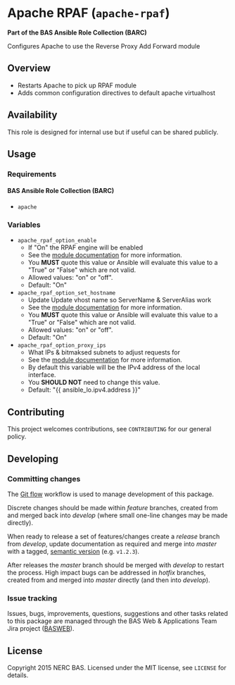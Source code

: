 # Apache RPAF (`apache-rpaf`)

**Part of the BAS Ansible Role Collection (BARC)**

Configures Apache to use the Reverse Proxy Add Forward module

## Overview

* Restarts Apache to pick up RPAF module
* Adds common configuration directives to default apache virtualhost

## Availability

This role is designed for internal use but if useful can be shared publicly.

## Usage

### Requirements

#### BAS Ansible Role Collection (BARC)

* `apache`

### Variables

* `apache_rpaf_option_enable`
    * If "On" the RPAF engine will be enabled
    * See the [module documentation](https://github.com/gnif/mod_rpaf#configuration-directives) for more information.
    * You **MUST** quote this value or Ansible will evaluate this value to a "True" or "False" which are not valid.
    * Allowed values: "on" or "off".
    * Default: "On"
* `apache_rpaf_option_set_hostname`
    * Update Update vhost name so ServerName & ServerAlias work
    * See the [module documentation](https://github.com/gnif/mod_rpaf#configuration-directives) for more information.
    * You **MUST** quote this value or Ansible will evaluate this value to a "True" or "False" which are not valid.
    * Allowed values: "on" or "off".
    * Default: "On"
* `apache_rpaf_option_proxy_ips`
    * What IPs & bitmaksed subnets to adjust requests for
    * See the [module documentation](https://github.com/gnif/mod_rpaf#configuration-directives) for more information.
    * By default this variable will be the IPv4 address of the local interface.
    * You **SHOULD NOT** need to change this value.
    * Default: "{{ ansible_lo.ipv4.address }}"

## Contributing

This project welcomes contributions, see `CONTRIBUTING` for our general policy.

## Developing

### Committing changes

The [Git flow](https://www.atlassian.com/git/tutorials/comparing-workflows/gitflow-workflow) workflow is used to manage development of this package.

Discrete changes should be made within *feature* branches, created from and merged back into *develop* (where small one-line changes may be made directly).

When ready to release a set of features/changes create a *release* branch from *develop*, update documentation as required and merge into *master* with a tagged, [semantic version](http://semver.org/) (e.g. `v1.2.3`).

After releases the *master* branch should be merged with *develop* to restart the process. High impact bugs can be addressed in *hotfix* branches, created from and merged into *master* directly (and then into *develop*).

### Issue tracking

Issues, bugs, improvements, questions, suggestions and other tasks related to this package are managed through the BAS Web & Applications Team Jira project ([BASWEB](https://jira.ceh.ac.uk/browse/BASWEB)).

## License

Copyright 2015 NERC BAS. Licensed under the MIT license, see `LICENSE` for details.